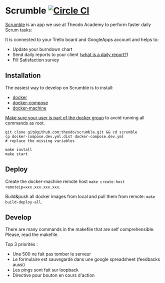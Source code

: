# Scrumble [![Circle CI](https://circleci.com/gh/theodo/scrumble.svg?style=svg)](https://circleci.com/gh/theodo/scrumble)

[Scrumble](https://theodo.github.io/scrumble/) is an app we use at Theodo Academy to perform faster daily Scrum tasks:

It is connected to your Trello board and GoogleApps account and helps to:
- Update your burndown chart
- Send daily reports to your client ([what is a daily report?](http://www.theodo.fr/blog/2015/10/you-want-to-do-scrum-start-with-daily-reports/))
- Fill Satisfaction survey

## Installation

The easiest way to develop on Scrumble is to install:
- [docker](https://docs.docker.com/engine/installation/)
- [docker-compose](https://docs.docker.com/compose/install/)
- [docker-machine](https://docs.docker.com/machine/install-machine/)

[Make sure your user is part of the docker group](http://askubuntu.com/questions/477551/how-can-i-use-docker-without-sudo)
to avoid running all commands as root.


```
git clone git@github.com:theodo/scrumble.git && cd scrumble
cp docker-compose.dev.yml.dist docker-compose.dev.yml
# replace the missing variables

make install
make start
```

## Deploy

Create the docker-machine remote host `make create-host remoteip=xxx.xxx.xxx.xxx`.

Build&push all docker images from local and pull them from remote: `make build-deploy-all`.

## Develop

There are many commands in the makefile that are self comprehensible. Please,
read the makefile.


Top 3 priorités :
- Une 500 ne fait pas tomber le serveur
- Le formulaire est sauvegardé dans une google spreadsheet (feedbacks aussi)
- Les pings sont fait sur loopback
- Directive pour bouton en cours d'action
